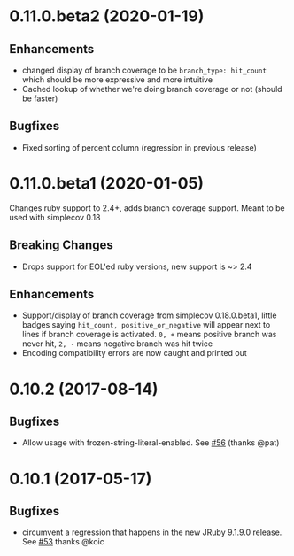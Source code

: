 0.11.0.beta2 (2020-01-19)
=======

## Enhancements
* changed display of branch coverage to be `branch_type: hit_count` which should be more expressive and more intuitive
* Cached lookup of whether we're doing branch coverage or not (should be faster)

## Bugfixes
* Fixed sorting of percent column (regression in previous release)

0.11.0.beta1 (2020-01-05)
========

Changes ruby support to 2.4+, adds branch coverage support. Meant to be used with simplecov 0.18

## Breaking Changes
* Drops support for EOL'ed ruby versions, new support is ~> 2.4

## Enhancements
* Support/display of branch coverage from simplecov 0.18.0.beta1, little badges saying `hit_count, positive_or_negative` will appear next to lines if branch coverage is activated. `0, +` means positive branch was never hit, `2, -` means negative branch was hit twice
* Encoding compatibility errors are now caught and printed out

0.10.2 (2017-08-14)
========

## Bugfixes

* Allow usage with frozen-string-literal-enabled. See [#56](https://github.com/colszowka/simplecov-html/pull/56) (thanks @pat)

0.10.1 (2017-05-17)
========

## Bugfixes

* circumvent a regression that happens in the new JRuby 9.1.9.0 release. See [#53](https://github.com/colszowka/simplecov-html/pull/53) thanks @koic

